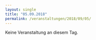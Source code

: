 ```yaml
---
layout: single
title: "05.09.2018"
permalink: /veranstaltungen/2018/09/05/
---
```


Keine Veranstaltung an diesem Tag.
